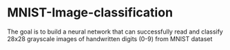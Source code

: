# MNIST-Image-classification
The goal is to build a neural network that can successfully read and classify 28x28 grayscale images of handwritten digits (0-9) from MNIST dataset
